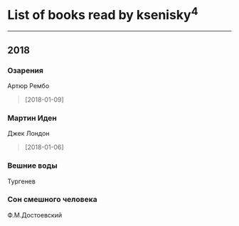 # List of books read by ksenisky<sup>4</sup>
---

## 2018

### Озарения
Артюр Рембо
> [2018-01-09] 


### Мартин Иден
Джек Лондон
> [2018-01-06] 


### Вешние воды
Тургенев


### Сон смешного человека
Ф.М.Достоевский



